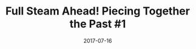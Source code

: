 ---
_schema: default
title: 'Full Steam Ahead! Piecing Together the Past #1'
link: https://www.geocaching.com/geocache/GC73CVF_full-steam-ahead-piecing-together-the-past-1
owner: STEARanger
date: 2017-07-16
log_type: Found it
display_coords: N 41° 24.499' W 075° 40.428'
latitude: '41.408317'
longitude: '-75.673800'
first_stage: false
bogus: false
zhanna_log:  >-
  Hi STEARanger!


  I found this geocache while on a Sunday walk around the city, just before finding the one close by at the trolley museum. As I approached the coordinates I could see the cache container lying out in the open. It was pretty clear where it was supposed to be hidden, so after signing in and taking a puzzle piece, I replaced it and concealed it as well as I could. Everything is in good condition. Thanks for another fun hunt!


  Zhanna
post_id: 10816
---